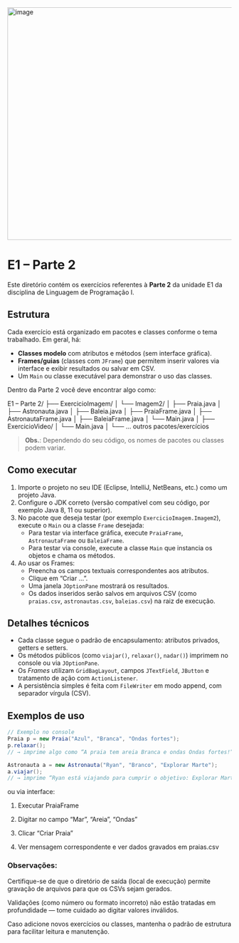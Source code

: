 <img width="1473" height="522" alt="image" src="https://github.com/user-attachments/assets/4d9393ed-cd5c-4aa3-98dc-70a0a2bdca25" />


# E1 – Parte 2

Este diretório contém os exercícios referentes à **Parte 2** da unidade E1 da disciplina de Linguagem de Programação I.

## Estrutura

Cada exercício está organizado em pacotes e classes conforme o tema trabalhado. Em geral, há:

- **Classes modelo** com atributos e métodos (sem interface gráfica).
- **Frames/guias** (classes com `JFrame`) que permitem inserir valores via interface e exibir resultados ou salvar em CSV.
- Um `Main` ou classe executável para demonstrar o uso das classes.

Dentro da Parte 2 você deve encontrar algo como:

E1 – Parte 2/
├── ExercicioImagem/
│ └── Imagem2/
│ ├── Praia.java
│ ├── Astronauta.java
│ ├── Baleia.java
│ ├── PraiaFrame.java
│ ├── AstronautaFrame.java
│ ├── BaleiaFrame.java
│ └── Main.java
│
├── ExercicioVideo/
│ └── Main.java
│
└── ... outros pacotes/exercícios


> **Obs.**: Dependendo do seu código, os nomes de pacotes ou classes podem variar.

## Como executar

1. Importe o projeto no seu IDE (Eclipse, IntelliJ, NetBeans, etc.) como um projeto Java.
2. Configure o JDK correto (versão compatível com seu código, por exemplo Java 8, 11 ou superior).
3. No pacote que deseja testar (por exemplo `ExercicioImagem.Imagem2`), execute o `Main` ou a classe `Frame` desejada:
   - Para testar via interface gráfica, execute `PraiaFrame`, `AstronautaFrame` ou `BaleiaFrame`.
   - Para testar via console, execute a classe `Main` que instancia os objetos e chama os métodos.
4. Ao usar os Frames:
   - Preencha os campos textuais correspondentes aos atributos.
   - Clique em “Criar …”.
   - Uma janela `JOptionPane` mostrará os resultados.
   - Os dados inseridos serão salvos em arquivos CSV (como `praias.csv`, `astronautas.csv`, `baleias.csv`) na raiz de execução.

## Detalhes técnicos

- Cada classe segue o padrão de encapsulamento: atributos privados, getters e setters.
- Os métodos públicos (como `viajar()`, `relaxar()`, `nadar()`) imprimem no console ou via `JOptionPane`.
- Os *Frames* utilizam `GridBagLayout`, campos `JTextField`, `JButton` e tratamento de ação com `ActionListener`.
- A persistência simples é feita com `FileWriter` em modo append, com separador vírgula (CSV).

## Exemplos de uso

```java
// Exemplo no console
Praia p = new Praia("Azul", "Branca", "Ondas fortes");
p.relaxar();
// → imprime algo como “A praia tem areia Branca e ondas Ondas fortes!”

Astronauta a = new Astronauta("Ryan", "Branco", "Explorar Marte");
a.viajar();
// → imprime “Ryan está viajando para cumprir o objetivo: Explorar Marte”
```


ou via interface:

1. Executar PraiaFrame

2. Digitar no campo “Mar”, “Areia”, “Ondas”

3. Clicar “Criar Praia”

4. Ver mensagem correspondente e ver dados gravados em praias.csv

### Observações:

Certifique-se de que o diretório de saída (local de execução) permite gravação de arquivos para que os CSVs sejam gerados.

Validações (como número ou formato incorreto) não estão tratadas em profundidade — tome cuidado ao digitar valores inválidos.

Caso adicione novos exercícios ou classes, mantenha o padrão de estrutura para facilitar leitura e manutenção.

